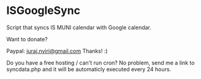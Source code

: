 ISGoogleSync
============

Script that syncs IS MUNI calendar with Google calendar.

Want to donate?

Paypal: juraj.nyiri@gmail.com 
Thanks! :)

Do you have a free hosting / can't run cron?
No problem, send me a link to syncdata.php and it will be automaticly executed every 24 hours.
